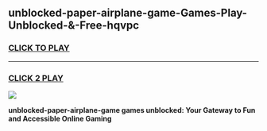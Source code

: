 
## unblocked-paper-airplane-game-Games-Play-Unblocked-&-Free-hqvpc
<h3>
<a href="https://premium76.site?title=unblocked-paper-airplane-game&ref=24A">CLICK TO PLAY</a></h3>
<hr>

<h3>
<a href="https://premium76.site?title=unblocked-paper-airplane-game&ref=24A">CLICK 2 PLAY</a>
  
</h3>

<a href="https://premium76.site?title=unblocked-paper-airplane-game&ref=24A"><img src="https://clearcache.store/games.png"></a>


**unblocked-paper-airplane-game games unblocked: Your Gateway to Fun and Accessible Online Gaming**
